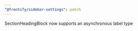 ```yaml
---
"@frontify/sidebar-settings": patch
---
```


SectionHeadingBlock now supports an asynchronous label type
